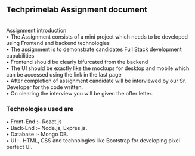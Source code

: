<h2>Techprimelab Assignment document</h2><br>
Assignment introduction <br>
• The Assignment consists of a mini project which needs to be developed using Frontend
and backend technologies <br>
• The assignment is to demonstrate candidates Full Stack development capabilities <br>
• Frontend should be clearly bifurcated from the backend <br>
• The UI should be exactly like the mockups for desktop and mobile which can be
accessed using the link in the last page <br>
• After completion of assignment candidate will be interviewed by our Sr. Developer for
the code written. <br>
• On clearing the interview you will be given the offer letter. <br>

<h3>Technologies used are</h3>
• Front-End :– React.js <br>
• Back-End :– Node.js, Expres.js. <br>
• Database :- Mongo DB.  <br>
• UI :- HTML, CSS and technologies like Bootstrap for developing pixel perfect
UI. <br>
